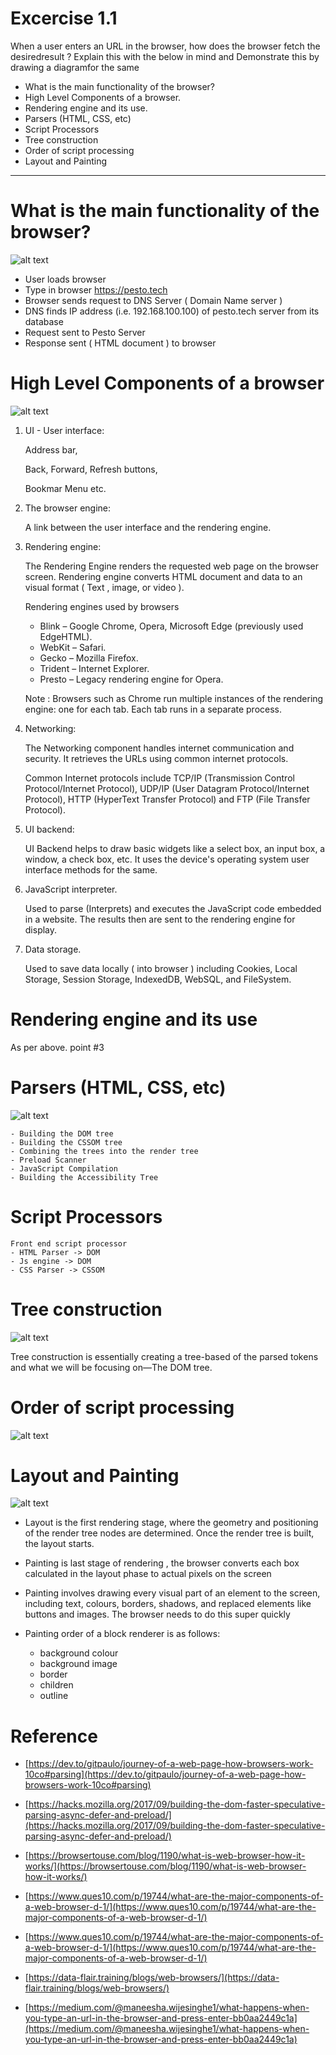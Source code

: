 # Excercise 1.1 

When a user enters an URL in the browser, how does the browser fetch the desiredresult ? Explain this with the below in mind and Demonstrate this by drawing a diagramfor the same

- What is the main functionality of the browser?
- High Level Components of a browser.
- Rendering engine and its use.
- Parsers (HTML, CSS, etc)
- Script Processors
- Tree construction
- Order of script processing
- Layout and Painting

---




# What is the main functionality of the browser?

![alt text](./browser-functionality.png)

- User loads browser
- Type in browser https://pesto.tech
- Browser sends request to DNS Server ( Domain Name server )
- DNS finds IP address (i.e. 192.168.100.100) of pesto.tech server from its database
- Request sent to Pesto Server 
- Response sent ( HTML document ) to browser


# High Level Components of a browser

![alt text](./browser-component.png)

1. UI - User interface:
    
    Address bar,

    Back, Forward, Refresh buttons,

    Bookmar Menu etc.     

2. The browser engine: 
    
    A link between the user interface and the rendering engine. 

3. Rendering engine:

    The Rendering Engine renders the requested web page on the browser screen.
    Rendering engine converts HTML document and data to an visual format ( Text , image, or video ).
    
    Rendering engines used by browsers

    - Blink – Google Chrome, Opera, Microsoft Edge (previously used EdgeHTML).
    - WebKit – Safari.
    - Gecko – Mozilla Firefox.
    - Trident – Internet Explorer.
    - Presto – Legacy rendering engine for Opera.

    Note :  Browsers such as Chrome run multiple instances of the rendering engine: one for each tab. Each tab runs in a separate process.

3. Networking:

    The Networking component handles internet communication and security. 
    It retrieves the URLs using common internet protocols.

    Common Internet protocols include TCP/IP (Transmission Control Protocol/Internet Protocol), 
    UDP/IP (User Datagram Protocol/Internet Protocol), 
    HTTP (HyperText Transfer Protocol) and FTP (File Transfer Protocol).

5. UI backend:

    UI Backend helps to draw basic widgets like a select box, an input box, a window, a check box, etc. 
    It uses the device's operating system user interface methods for the same.

6. JavaScript interpreter.

    Used to parse (Interprets) and executes the JavaScript code embedded in a website. 
    The results then are sent to the rendering engine for display.

7. Data storage.

    Used to save data locally ( into browser ) including Cookies, Local Storage, Session Storage, IndexedDB, WebSQL, and FileSystem.


# Rendering engine and its use

As per above. point #3

# Parsers (HTML, CSS, etc)
![alt text](./parsers.png)

    - Building the DOM tree
    - Building the CSSOM tree
    - Combining the trees into the render tree
    - Preload Scanner
    - JavaScript Compilation
    - Building the Accessibility Tree


# Script Processors
    Front end script processor 
    - HTML Parser -> DOM 
    - Js engine -> DOM
    - CSS Parser -> CSSOM


# Tree construction
![alt text](./tree.png)

Tree construction is essentially creating a tree-based of the parsed tokens and what we will be focusing on—The DOM tree.

# Order of script processing

![alt text](./processing-order.png)


# Layout and Painting
![alt text](./layout.png)

- Layout is the first rendering stage, where the geometry and positioning of the render tree nodes are determined. Once the render tree is built, the layout starts.

- Painting is last stage of rendering , the browser converts each box calculated in the layout phase to actual pixels on the screen

- Painting involves drawing every visual part of an element to the screen, including text, colours, borders, shadows, and replaced elements like buttons and images. The browser needs to do this super quickly

- Painting order of a block renderer is as follows:

    * background colour
    * background image
    * border
    * children
    * outline


# Reference

- [https://dev.to/gitpaulo/journey-of-a-web-page-how-browsers-work-10co#parsing](https://dev.to/gitpaulo/journey-of-a-web-page-how-browsers-work-10co#parsing)

- [https://hacks.mozilla.org/2017/09/building-the-dom-faster-speculative-parsing-async-defer-and-preload/](https://hacks.mozilla.org/2017/09/building-the-dom-faster-speculative-parsing-async-defer-and-preload/)

- [https://browsertouse.com/blog/1190/what-is-web-browser-how-it-works/](https://browsertouse.com/blog/1190/what-is-web-browser-how-it-works/)

- [https://www.ques10.com/p/19744/what-are-the-major-components-of-a-web-browser-d-1/](https://www.ques10.com/p/19744/what-are-the-major-components-of-a-web-browser-d-1/)

- [https://www.ques10.com/p/19744/what-are-the-major-components-of-a-web-browser-d-1/](https://www.ques10.com/p/19744/what-are-the-major-components-of-a-web-browser-d-1/)

- [https://data-flair.training/blogs/web-browsers/](https://data-flair.training/blogs/web-browsers/)
    
- [https://medium.com/@maneesha.wijesinghe1/what-happens-when-you-type-an-url-in-the-browser-and-press-enter-bb0aa2449c1a](https://medium.com/@maneesha.wijesinghe1/what-happens-when-you-type-an-url-in-the-browser-and-press-enter-bb0aa2449c1a)
